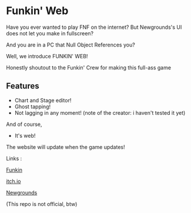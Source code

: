 # Funkin' Web

Have you ever wanted to play FNF on the internet? But Newgrounds's UI does not let you make in fullscreen?

And you are in a PC that Null Object References you?

Well, we introduce FUNKIN' WEB!

Honestly shoutout to the Funkin' Crew for making this full-ass game

## Features

- Chart and Stage editor!
- Ghost tapping!
- Not lagging in any moment! (note of the creator: i haven't tested it yet)

And of course,

- It's web!

The website will update when the game updates!

Links :

[Funkin](https://github.com/FunkinCrew/Funkin)

[itch.io](https://ninja-muffin24.itch.io/funkin)

[Newgrounds](https://www.newgrounds.com/portal/view/770371)

(This repo is not official, btw)
